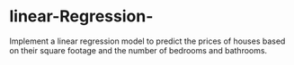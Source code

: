 # linear-Regression-
Implement a linear regression model to predict the prices of houses based on their square footage and the number of bedrooms and bathrooms.
